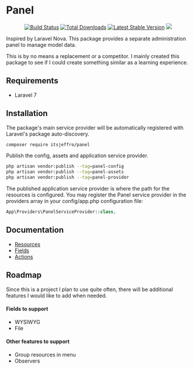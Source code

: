 # Panel

<p align="center">
    <a href="https://github.com/itsjeffro/panel/actions"><img src="https://github.com/itsjeffro/panel/workflows/tests/badge.svg" alt="Build Status"></a>
    <a href="https://packagist.org/packages/itsjeffro/panel"><img src="https://poser.pugx.org/itsjeffro/panel/d/total.svg" alt="Total Downloads"></a>
    <a href="https://packagist.org/packages/itsjeffro/panel"><img src="https://poser.pugx.org/itsjeffro/panel/v/stable.svg" alt="Latest Stable Version"></a>
    <a href="https://packagist.org/packages/itsjeffro/panel"><img src="https://poser.pugx.org/itsjeffro/panel/license.svg"></a>
</p>

Inspired by Laravel Nova. This package provides a separate administration panel to manage model data.

This is by no means a replacement or a competitor. I mainly created this package to see if I could create 
something similar as a learning experience.

## Requirements

* Laravel 7

## Installation
The package's main service provider will be automatically registered with Laravel's package auto-discovery.

```bash
composer require itsjeffro/panel
```

Publish the config, assets and application service provider.
```bash
php artisan vendor:publish --tag=panel-config
php artisan vendor:publish --tag=panel-assets
php artisan vendor:publish --tag=panel-provider
```

The published application service provider is where the path for the resources is configured. You may register the Panel service 
provider in the providers array in your config/app.php configuration file:

```php
App\Providers\PanelServiceProvider::class,
```

## Documentation

- [Resources](./docs/resources.md)
- [Fields](./docs/fields.md)
- [Actions](./docs/actions.md)

## Roadmap

Since this is a project I plan to use quite often, there will be additional features I would like to add when needed.

#### Fields to support

- WYSIWYG
- File

#### Other features to support

- Group resources in menu
- Observers